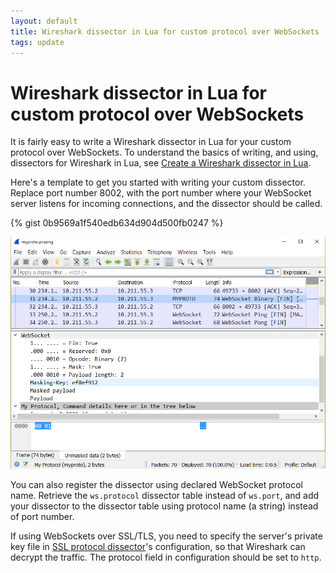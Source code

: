 ```yaml
---
layout: default
title: Wireshark dissector in Lua for custom protocol over WebSockets
tags: update
---
```


# Wireshark dissector in Lua for custom protocol over WebSockets

It is fairly easy to write a Wireshark dissector in Lua for your custom protocol over WebSockets. To understand the basics of writing, and using, dissectors for Wireshark in Lua, see [Create a Wireshark dissector in Lua](https://delog.wordpress.com/2010/09/27/create-a-wireshark-dissector-in-lua/).

Here's a template to get you started with writing your custom dissector. Replace port number 8002, with the port number where your WebSocket server listens for incoming connections, and the dissector should be called.

{% gist 0b9569a1f540edb634d904d500fb0247 %}

![WebSocket Protocol Dissector for Wireshark](/assets/img/wireshark-websocket.png)

You can also register the dissector using declared WebSocket protocol name. Retrieve the `ws.protocol` dissector table instead of `ws.port`, and add your dissector to the dissector table using protocol name (a string) instead of port number.

If using WebSockets over SSL/TLS, you need to specify the server's private key file in [SSL protocol dissector](https://wiki.wireshark.org/SSL)'s configuration, so that Wireshark can decrypt the traffic. The protocol field in configuration should be set to `http`.
